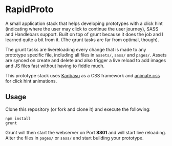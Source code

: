 RapidProto
=

A small application stack that helps developing prototypes with a click hint (indicating where the user may click 
to continue the user journey), SASS and Handlebars support. Built on top of grunt because it does the job and I learned 
quite a bit from it. (The grunt tasks are far from optimal, though).

The grunt tasks are livereloading every change that is made to any prototype specific file, including all files in 
`assets/`, `sass/` and `pages/`. Assets are synced on create and delete and also trigger a live reload to add images 
and JS files fast without having to fiddle much.

This prototype stack uses [Kanbasu](http://kanbasu.liip.ch/) as a CSS framework and 
[animate.css](https://daneden.github.io/animate.css/) for click hint animations.

Usage
-

Clone this repository (or fork and clone it) and execute the following:

    npm install
    grunt

Grunt will then start the webserver on Port **8801** and will start live reloading. Alter the files in `pages/` or 
`sass/` and start building your prototype.
